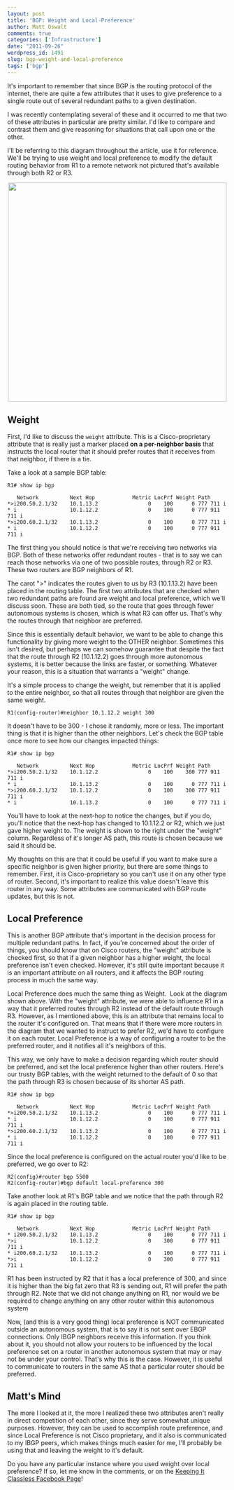 ```yaml
---
layout: post
title: 'BGP: Weight and Local-Preference'
author: Matt Oswalt
comments: true
categories: ['Infrastructure']
date: "2011-09-26"
wordpress_id: 1491
slug: bgp-weight-and-local-preference
tags: ['bgp']
---
```



It's important to remember that since BGP is the routing protocol of the internet, there are quite a few attributes that it uses to give preference to a single route out of several redundant paths to a given destination.

I was recently contemplating several of these and it occurred to me that two of these attributes in particular are pretty similar. I'd like to compare and contrast them and give reasoning for situations that call upon one or the other.

I'll be referring to this diagram throughout the article, use it for reference. We'll be trying to use weight and local preference to modify the default routing behavior from R1 to a remote network not pictured that's available through both R2 or R3.

<div style="text-align:center;"><a href="/assets/2011/09/diagram6.png"><img src="/assets/2011/09/diagram6.png" width="500" ></a></div>

## Weight

First, I'd like to discuss the `weight` attribute. This is a Cisco-proprietary attribute that is really just a marker placed **on a per-neighbor basis** that instructs the local router that it should prefer routes that it receives from that neighbor, if there is a tie.

Take a look at a sample BGP table:
    
    R1# show ip bgp                                     
    
       Network          Next Hop            Metric LocPrf Weight Path
    *>i200.50.2.1/32    10.1.13.2                0    100      0 777 711 i
    * i                 10.1.12.2                0    100      0 777 911 711 i
    *>i200.60.2.1/32    10.1.13.2                0    100      0 777 711 i
    * i                 10.1.12.2                0    100      0 777 911 711 i

The first thing you should notice is that we're receiving two networks via BGP. Both of these networks offer redundant routes - that is to say we can reach those networks via one of two possible routes, through R2 or R3. These two routers are BGP neighbors of R1.

The carot ">" indicates the routes given to us by R3 (10.1.13.2) have been placed in the routing table. The first two attributes that are checked when two redundant paths are found are weight and local preference, which we'll discuss soon. These are both tied, so the route that goes through fewer autonomous systems is chosen, which is what R3 can offer us. That's why the routes through that neighbor are preferred.

Since this is essentially default behavior, we want to be able to change this functionality by giving more weight to the OTHER neighbor. Sometimes this isn't desired, but perhaps we can somehow guarantee that despite the fact that the route through R2 (10.1.12.2) goes through more autonomous systems, it is better because the links are faster, or something. Whatever your reason, this is a situation that warrants a "weight" change.

It's a simple process to change the weight, but remember that it is applied to the entire neighbor, so that all routes through that neighbor are given the same weight.
    
    R1(config-router)#neighbor 10.1.12.2 weight 300

It doesn't have to be 300 - I chose it randomly, more or less. The important thing is that it is higher than the other neighbors. Let's check the BGP table once more to see how our changes impacted things:
    
    R1# show ip bgp
    
       Network          Next Hop            Metric LocPrf Weight Path
    *>i200.50.2.1/32    10.1.12.2                0    100    300 777 911 711 i
    * i                 10.1.13.2                0    100      0 777 711 i
    *>i200.60.2.1/32    10.1.12.2                0    100    300 777 911 711 i
    * i                 10.1.13.2                0    100      0 777 711 i

You'll have to look at the next-hop to notice the changes, but if you do, you'll notice that the next-hop has changed to 10.1.12.2 or R2, which we just gave higher weight to. The weight is shown to the right under the "weight" column. Regardless of it's longer AS path, this route is chosen because we said it should be.

My thoughts on this are that it could be useful if you want to make sure a specific neighbor is given higher priority, but there are some things to remember. First, it is Cisco-proprietary so you can't use it on any other type of router. Second, it's important to realize this value doesn't leave this router in any way. Some attributes are communicated with BGP route updates, but this is not.

## Local Preference

This is another BGP attribute that's important in the decision process for multiple redundant paths. In fact, if you're concerned about the order of things, you should know that on Cisco routers, the "weight" attribute is checked first, so that if a given neighbor has a higher weight, the local preference isn't even checked. However, it's still quite important because it is an important attribute on all routers, and it affects the BGP routing process in much the same way.

Local Preference does much the same thing as Weight.  Look at the diagram shown above. With the "weight" attribute, we were able to influence R1 in a way that it preferred routes through R2 instead of the default route through R3. However, as I mentioned above, this is an attribute that remains local to the router it's configured on. That means that if there were more routers in the diagram that we wanted to instruct to prefer R2, we'd have to configure it on each router. Local Preference is a way of configuring a router to be the preferred router, and it notifies all it's neighbors of this.

This way, we only have to make a decision regarding which router should be preferred, and set the local preference higher than other routers. Here's our trusty BGP tables, with the weight returned to the default of 0 so that the path through R3 is chosen because of its shorter AS path.
    
    R1# show ip bgp
    
       Network          Next Hop            Metric LocPrf Weight Path
    *>i200.50.2.1/32    10.1.13.2                0    100      0 777 711 i
    * i                 10.1.12.2                0    100      0 777 911 711 i
    *>i200.60.2.1/32    10.1.13.2                0    100      0 777 711 i
    * i                 10.1.12.2                0    100      0 777 911 711 i

Since the local preference is configured on the actual router you'd like to be preferred, we go over to R2:

    R2(config)#router bgp 5500
    R2(config-router)#bgp default local-preference 300

Take another look at R1's BGP table and we notice that the path through R2 is again placed in the routing table.
    
    R1# show ip bgp
    
       Network          Next Hop            Metric LocPrf Weight Path
    * i200.50.2.1/32    10.1.13.2                0    100      0 777 711 i
    *>i                 10.1.12.2                0    300      0 777 911 711 i
    * i200.60.2.1/32    10.1.13.2                0    100      0 777 711 i
    *>i                 10.1.12.2                0    300      0 777 911 711 i

R1 has been instructed by R2 that it has a local preference of 300, and since it is higher than the big fat zero that R3 is sending out, R1 will prefer the path through R2. Note that we did not change anything on R1, nor would we be required to change anything on any other router within this autonomous system

Now, (and this is a very good thing) local preference is NOT communicated outside an autonomous system, that is to say it is not sent over EBGP connections. Only IBGP neighbors receive this information. If you think about it, you should not allow your routers to be influenced by the local preference set on a router in another autonomous system that may or may not be under your control. That's why this is the case. However, it is useful to communicate to routers in the same AS that a particular router should be preferred.

## Matt's Mind

The more I looked at it, the more I realized these two attributes aren't really in direct competition of each other, since they serve somewhat unique purposes. However, they can be used to accomplish route preference, and since Local Preference is not Cisco proprietary, and it also is communicated to my IBGP peers, which makes things much easier for me, I'll probably be using that and leaving the weight to it's default.

Do you have any particular instance where you used weight over local preference? If so, let me know in the comments, or on the [Keeping It Classless Facebook Page](http://www.facebook.com/keepingitclassless)!

